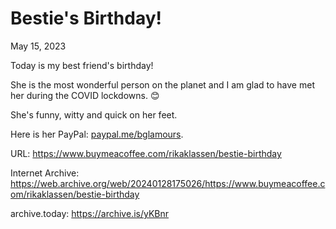 # Bestie's Birthday!
May 15, 2023

Today is my best friend's birthday! 

She is the most wonderful person on the planet and I am glad to have met her during the COVID lockdowns. 😊

She's funny, witty and quick on her feet.

Here is her PayPal: [paypal.me/bglamours](https://www.paypal.me/bglamours).

URL: https://www.buymeacoffee.com/rikaklassen/bestie-birthday

Internet Archive: https://web.archive.org/web/20240128175026/https://www.buymeacoffee.com/rikaklassen/bestie-birthday

archive.today: https://archive.is/yKBnr
